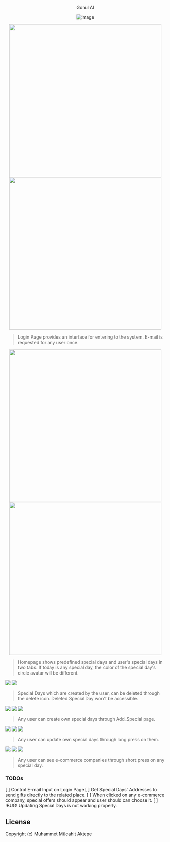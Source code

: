<p align="center">
Gonul Al
</p>

<p align="center">
    <img src="https://github.com/Mucahit3/Reminder/blob/master/gonul_al/assets/infinity.png?raw=true#center" alt="Image" />
</p>

<p align="center">
    <img height="480" src="https://github.com/Mucahit3/Reminder/blob/master/gonul_al/assets/1login_empty.png?raw=true">  <img height="480" src="https://github.com/Mucahit3/Reminder/blob/master/gonul_al/assets/2login.png?raw=true">
</p>

> Login Page provides an interface for entering to the system. E-mail is requested for any user once.

<p align="center">
<img height="480" src="https://github.com/Mucahit3/Reminder/blob/master/gonul_al/assets/3homepage.png?raw=true">  <img height="480" src="https://github.com/Mucahit3/Reminder/blob/master/gonul_al/assets/4homepage2.png?raw=true">
</p>

> Homepage shows predefined special days and user's special days in two tabs. If today is any special day, the color of the special day's circle avatar will be different.

![](https://github.com/Mucahit3/Reminder/blob/master/gonul_al/assets/5during_delete.png?raw=true)  ![](https://github.com/Mucahit3/Reminder/blob/master/gonul_al/assets/6after_delete.png?raw=true)

> Special Days which are created by the user, can be deleted through the delete icon. Deleted Special Day won't be accessible.

![](https://github.com/Mucahit3/Reminder/blob/master/gonul_al/assets/7add_special_empty.png?raw=true)  ![](https://github.com/Mucahit3/Reminder/blob/master/gonul_al/assets/8during_add_special.png?raw=true)  ![](https://github.com/Mucahit3/Reminder/blob/master/gonul_al/assets/9after_add_special.png?raw=true)

> Any user can create own special days through Add_Special page.

![](https://github.com/Mucahit3/Reminder/blob/master/gonul_al/assets/10updating.png?raw=true)  ![](https://github.com/Mucahit3/Reminder/blob/master/gonul_al/assets/11during_updating.png?raw=true)  ![](https://github.com/Mucahit3/Reminder/blob/master/gonul_al/assets/12after_updating.png?raw=true)

> Any user can update own special days through long press on them.

![](https://github.com/Mucahit3/Reminder/blob/master/gonul_al/assets/13add1.png?raw=true)  ![](https://github.com/Mucahit3/Reminder/blob/master/gonul_al/assets/14add2.png?raw=true)  ![](https://github.com/Mucahit3/Reminder/blob/master/gonul_al/assets/15add3.png?raw=true)

> Any user can see e-commerce companies through short press on any special day.

### TODOs
[ ] Control E-mail Input on Login Page
[ ] Get Special Days' Addresses to send gifts directly to the related place. 
[ ] When clicked on any e-commerce company, special offers should appear and user should can choose it.
[ ] !BUG! Updating Special Days is not working properly.

License
----

Copyright (c) Muhammet Mücahit Aktepe
